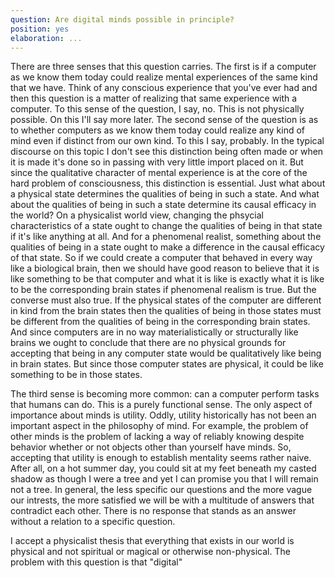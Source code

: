 ```yaml
---
question: Are digital minds possible in principle?
position: yes
elaboration: ...
---
```


There are three senses that this question carries. The first is if a computer as
we know them today could realize mental experiences of the same kind that we
have. Think of any conscious experience that you've ever had and then this
question is a matter of realizing that same experience with a computer. To this
sense of the question, I say, no. This is not physically possible. On this I'll
say more later. The second sense of the question is as to whether computers as
we know them today could realize any kind of mind even if distinct from our own
kind. To this I say, probably. In the typical discourse on this topic I don't
see this distinction being often made or when it is made it's done so in passing
with very little import placed on it. But since the qualitative character of
mental experience is at the core of the hard problem of consciousness, this
distinction is essential. Just what about a physical state determines the
qualities of being in such a state. And what about the qualities of being in
such a state determine its causal efficacy in the world? On a physicalist world
view, changing the phsycial characteristics of a state ought to change the
qualities of being in that state if it's like anything at all. And for a
phenomenal realist, something about the qualities of being in a state ought to
make a difference in the causal efficacy of that state. So if we could create a
computer that behaved in every way like a biological brain, then we should have
good reason to believe that it is like something to be that computer and what it
is like is exactly what it is like to be the corresponding brain states if
phenomenal realism is true. But the converse must also true. If the physical
states of the computer are different in kind from the brain states then the
qualities of being in those states must be different from the qualities of being
in the corresponding brain states. And since computers are in no way
materialistically or structurally like brains we ought to conclude that there
are no physical grounds for accepting that being in any computer state would be
qualitatively like being in brain states. But since those computer states are
physical, it could be like something to be in those states.

The third sense is becoming more common: can a computer perform tasks that
humans can do. This is a purely functional sense. The only aspect of importance
about minds is utility. Oddly, utility historically has not been an important
aspect in the philosophy of mind. For example, the problem of other minds is the
problem of lacking a way of reliably knowing despite behavior whether or not
objects other than yourself have minds. So, accepting that utility is enough to
establish mentality seems rather naive. After all, on a hot summer day, you
could sit at my feet beneath my casted shadow as though I were a tree and yet I
can promise you that I will remain not a tree. In general, the less specific our
questions and the more vague our intrests, the more satisfied we will be with a
multitude of answers that contradict each other. There is no response that
stands as an answer without a relation to a specific question.

I accept a physicalist thesis that everything that exists in our world is
physical and not spiritual or magical or otherwise non-physical. The problem
with this question is that "digital"
